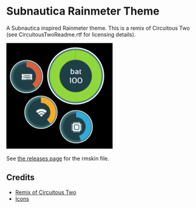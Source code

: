# Subnautica Rainmeter Theme
A Subnautica inspired Rainmeter theme. This is a remix of Circuitous Two (see CircuitousTwoReadme.rtf for licensing details). 

![Image of Subnautica Theme](demo.png)

See [the releases page](https://github.com/kylecorry31/Subnautica-Rainmeter-Theme/releases) for the rmskin file.

## Credits
- [Remix of Circuitous Two](https://www.deviantart.com/flyinghyrax/art/CircuitousTwo-376652231)
- [Icons](https://www.flaticon.com/authors/freepik)
